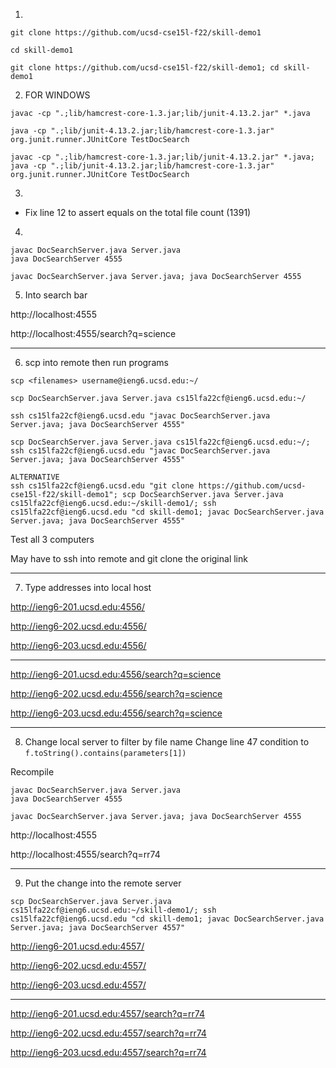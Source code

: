 1. 
```
git clone https://github.com/ucsd-cse15l-f22/skill-demo1

cd skill-demo1

git clone https://github.com/ucsd-cse15l-f22/skill-demo1; cd skill-demo1
```

2. FOR WINDOWS
```
javac -cp ".;lib/hamcrest-core-1.3.jar;lib/junit-4.13.2.jar" *.java

java -cp ".;lib/junit-4.13.2.jar;lib/hamcrest-core-1.3.jar" org.junit.runner.JUnitCore TestDocSearch

javac -cp ".;lib/hamcrest-core-1.3.jar;lib/junit-4.13.2.jar" *.java; java -cp ".;lib/junit-4.13.2.jar;lib/hamcrest-core-1.3.jar" org.junit.runner.JUnitCore TestDocSearch
```

3.
- Fix line 12 to assert equals on the total file count (1391)

4.
```
javac DocSearchServer.java Server.java
java DocSearchServer 4555

javac DocSearchServer.java Server.java; java DocSearchServer 4555
```

5. Into search bar

http://localhost:4555

http://localhost:4555/search?q=science

---
6. scp into remote then run programs
```
scp <filenames> username@ieng6.ucsd.edu:~/

scp DocSearchServer.java Server.java cs15lfa22cf@ieng6.ucsd.edu:~/

ssh cs15lfa22cf@ieng6.ucsd.edu "javac DocSearchServer.java Server.java; java DocSearchServer 4555"

scp DocSearchServer.java Server.java cs15lfa22cf@ieng6.ucsd.edu:~/; ssh cs15lfa22cf@ieng6.ucsd.edu "javac DocSearchServer.java Server.java; java DocSearchServer 4555"

ALTERNATIVE
ssh cs15lfa22cf@ieng6.ucsd.edu "git clone https://github.com/ucsd-cse15l-f22/skill-demo1"; scp DocSearchServer.java Server.java cs15lfa22cf@ieng6.ucsd.edu:~/skill-demo1/; ssh cs15lfa22cf@ieng6.ucsd.edu "cd skill-demo1; javac DocSearchServer.java Server.java; java DocSearchServer 4555"
```

Test all 3 computers

May have to ssh into remote and git clone the original link

---

7. Type addresses into local host

http://ieng6-201.ucsd.edu:4556/

http://ieng6-202.ucsd.edu:4556/

http://ieng6-203.ucsd.edu:4556/

---

http://ieng6-201.ucsd.edu:4556/search?q=science

http://ieng6-202.ucsd.edu:4556/search?q=science

http://ieng6-203.ucsd.edu:4556/search?q=science

---
8. Change local server to filter by file name
Change line 47 condition to
`f.toString().contains(parameters[1])`

Recompile
```
javac DocSearchServer.java Server.java
java DocSearchServer 4555

javac DocSearchServer.java Server.java; java DocSearchServer 4555
```

http://localhost:4555

http://localhost:4555/search?q=rr74

---

9. Put the change into the remote server
```
scp DocSearchServer.java Server.java cs15lfa22cf@ieng6.ucsd.edu:~/skill-demo1/; ssh cs15lfa22cf@ieng6.ucsd.edu "cd skill-demo1; javac DocSearchServer.java Server.java; java DocSearchServer 4557"
```
http://ieng6-201.ucsd.edu:4557/

http://ieng6-202.ucsd.edu:4557/

http://ieng6-203.ucsd.edu:4557/

---

http://ieng6-201.ucsd.edu:4557/search?q=rr74

http://ieng6-202.ucsd.edu:4557/search?q=rr74

http://ieng6-203.ucsd.edu:4557/search?q=rr74